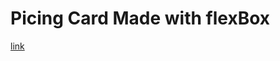 # Picing Card Made with flexBox
[link](https://dominator-king.github.io/PricingCard-FrontendMentor-Challenge/)
